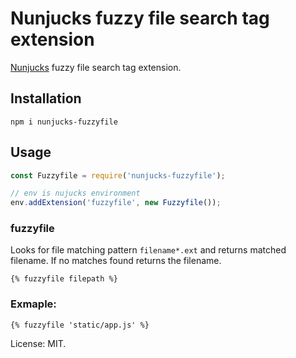 # Nunjucks fuzzy file search tag extension

[Nunjucks](https://github.com/mozilla/nunjucks) fuzzy file search tag extension.

## Installation

`npm i nunjucks-fuzzyfile`

## Usage

```js
const Fuzzyfile = require('nunjucks-fuzzyfile');

// env is nujucks environment
env.addExtension('fuzzyfile', new Fuzzyfile());
```

### fuzzyfile

Looks for file matching pattern `filename*.ext` and returns matched filename. If no matches found returns the filename.

`{% fuzzyfile filepath %}`

### Exmaple:
`{% fuzzyfile 'static/app.js' %}`

License: MIT.
